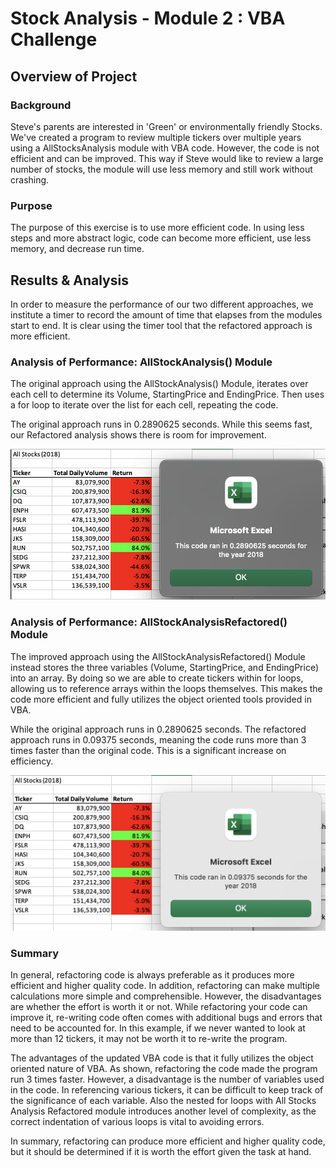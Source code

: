 # Stock Analysis - Module 2 : VBA Challenge

## Overview of Project

### Background
Steve's parents are interested in 'Green' or environmentally friendly Stocks. We've created a program to review multiple tickers over multiple years using a AllStocksAnalysis module with VBA code. However, the code is not efficient and can be improved. This way if Steve would like to review a large number of stocks, the module will use less memory and still work without crashing. 

### Purpose
The purpose of this exercise is to use more efficient code. In using less steps and more abstract logic, code can become more efficient, use less memory, and decrease run time.

## Results & Analysis
In order to measure the performance of our two different approaches, we institute a timer to record the amount of time that elapses from the modules start to end. It is clear using the timer tool that the refactored approach is more efficient. 


### Analysis of Performance: AllStockAnalysis() Module

The original approach using the AllStockAnalysis() Module, iterates over each cell to determine its Volume, StartingPrice and EndingPrice. Then uses a for loop to iterate over the list for each cell, repeating the code. 

The original approach runs in 0.2890625 seconds. While this seems fast, our Refactored analysis shows there is room for improvement. 

![Theater_Outcomes_vs_Launch](VBA_Challenge_2018_AllStocks.PNG "VBA_Challenge_2018_AllStocks")

### Analysis of Performance: AllStockAnalysisRefactored() Module

The improved approach using the AllStockAnalysisRefactored() Module instead stores the three variables (Volume, StartingPrice, and EndingPrice) into an array. By doing so we are able to create tickers within for loops, allowing us to reference arrays within the loops themselves. This makes the code more efficient and fully utilizes the object oriented tools provided in VBA. 

While the original approach runs in 0.2890625 seconds. The refactored approach runs in 0.09375 seconds, meaning the code runs more than 3 times faster than the original code. This is a significant increase on efficiency. 


![Outcomes_vs_Goals](VBA_Challenge_2018_AllStocksRefactored.png "VBA_Challenge_2018_AllStocksRefactored")


### Summary

In general, refactoring code is always preferable as it produces more efficient and higher quality code. In addition, refactoring can make multiple calculations more simple and comprehensible. However, the disadvantages are whether the effort is worth it or not. While refactoring your code can improve it, re-writing code often comes with additional bugs and errors that need to be accounted for. In this example, if we never wanted to look at more than 12 tickers, it may not be worth it to re-write the program. 

The advantages of the updated VBA code is that it fully utilizes the object oriented nature of VBA. As shown, refactoring the code made the program run 3 times faster. However, a disadvantage is the number of variables used in the code. In referencing various tickers, it can be difficult to keep track of the significance of each variable. Also the nested for loops with All Stocks Analysis Refactored module introduces another level of complexity, as the correct indentation of various loops is vital to avoiding errors. 

In summary, refactoring can produce more efficient and higher quality code, but it should be determined if it is worth the effort given the task at hand. 

